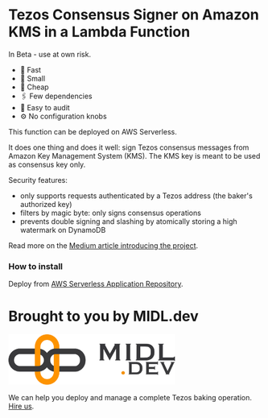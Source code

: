 # Tezos Consensus Signer on Amazon KMS in a Lambda Function

In Beta - use at own risk.

* 🏃 Fast
* 🐣 Small
* 💸 Cheap
* 🖇️ Few dependencies
* 🧐 Easy to audit
* ⚙️ No configuration knobs

This function can be deployed on AWS Serverless.

It does one thing and does it well: sign Tezos consensus messages from Amazon Key Management System (KMS). The KMS key is meant to be used as consensus key only.

Security features:

* only supports requests authenticated by a Tezos address (the baker's authorized key)
* filters by magic byte: only signs consensus operations
* prevents double signing and slashing by atomically storing a high watermark on DynamoDB

Read more on the [Medium article introducing the project](https://midl-dev.medium.com/tezos-consensus-signing-with-aws-lambda-dynamodb-and-kms-d6e1da85dc62).

### How to install

Deploy from [AWS Serverless Application Repository](https://serverlessrepo.aws.amazon.com/applications/us-east-2/030073751340/tezos-consensus-kms-lambda).

# Brought to you by MIDL.dev

<img src="midl-dev-logo.png" alt="MIDL.dev" height="100"/>

We can help you deploy and manage a complete Tezos baking operation. [Hire us](https://midl.dev/tezos).
